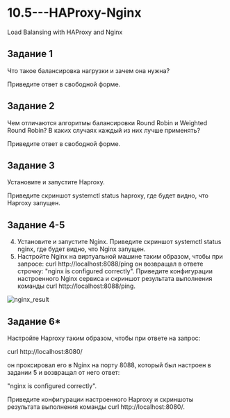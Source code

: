# 10.5---HAProxy-Nginx
Load Balansing with HAProxy and Nginx

## Задание 1
Что такое балансировка нагрузки и зачем она нужна?

Приведите ответ в свободной форме.

## Задание 2
Чем отличаются алгоритмы балансировки Round Robin и Weighted Round Robin? В каких случаях каждый из них лучше применять?

Приведите ответ в свободной форме.

## Задание 3
Установите и запустите Haproxy.

Приведите скриншот systemctl status haproxy, где будет видно, что Haproxy запущен.

## Задание 4-5
4. Установите и запустите Nginx.
Приведите скриншот systemctl status nginx, где будет видно, что Nginx запущен.
5. Настройте Nginx на виртуальной машине таким образом, чтобы при запросе:
curl http://localhost:8088/ping
он возвращал в ответе строчку:
"nginx is configured correctly".
Приведите конфигурации настроенного Nginx сервиса и скриншот результата выполнения команды curl http://localhost:8088/ping.

![nginx_result]()
## Задание 6*
Настройте Haproxy таким образом, чтобы при ответе на запрос:

curl http://localhost:8080/

он проксировал его в Nginx на порту 8088, который был настроен в задании 5 и возвращал от него ответ:

"nginx is configured correctly".

Приведите конфигурации настроенного Haproxy и скриншоты результата выполнения команды curl http://localhost:8080/.
